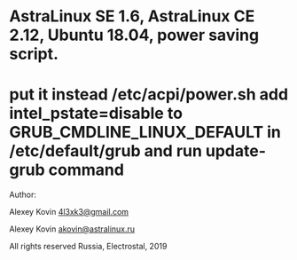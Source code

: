# AstraLinux SE 1.6, AstraLinux CE 2.12, Ubuntu 18.04, power saving script.
put it instead /etc/acpi/power.sh
add intel_pstate=disable to GRUB_CMDLINE_LINUX_DEFAULT in /etc/default/grub and run update-grub command
=======================================================================================================
Author: 

Alexey Kovin <4l3xk3@gmail.com>

Alexey Kovin <akovin@astralinux.ru>

All rights reserved
Russia, Electrostal, 2019
